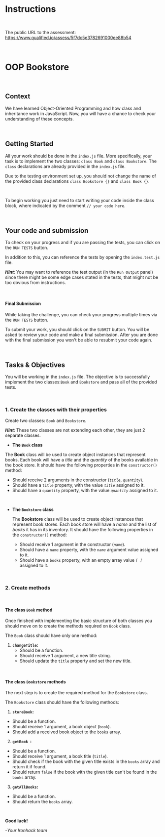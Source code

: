 # Instructions

<br>

The public URL to the assessment: https://www.qualified.io/assess/5f7dc5e3782691000ee88b54

<br>

# OOP Bookstore

<br>

## Context

We have learned Object-Oriented Programming and how class and inheritance work in JavaScript. Now, you will have a chance to check your understanding of these concepts.

<br>

## Getting Started

All your work should be done in the `index.js` file. More specifically, your task is to implement the two classes: `class Book` and `class Bookstore`.
The `class` declarations are already provided in the `index.js` file.

Due to the testing environment set up, you should not change the name of the provided class declarations `class Bookstore {}` and `class Book {}`.

<br>

To begin working you just need to start writing your code inside the class block, where indicated by the comment `// your code here`.

<br>

## Your code and submission

To check on your progress and if you are passing the tests, you can click on the `RUN TESTS` button.

In addition to this, you can reference the tests by opening the `index.test.js` file.

**_Hint_**: You may want to reference the test output (in the `Run Output` panel) since there might be some edge cases stated in the tests, that might not be too obvious from instructions.

<br>

#### Final Submission

While taking the challenge, you can check your progress multiple times via the `RUN TESTS` button.

To submit your work, you should click on the `SUBMIT` button. You will be asked to review your code and make a final submission. After you are done with the final submission you won't be able to resubmit your code again.

<br>

## Tasks & Objectives

You will be working in the `index.js` file. The objective is to successfully implement the two classes:`Book` and `Bookstore` and pass all of the provided tests.

<br>

### 1. Create the classes with their properties

Create two classes: `Book` and `Bookstore`.

**_Hint_**: These two classes are not extending each other, they are just 2 separate classes.

- **The `Book` class**

The **Book** class will be used to create object instances that represent books. Each book will have a _title_ and the _quantity_ of the books available in the book store. It should have the following properties in the `constructor()` method:

- Should receive 2 arguments in the constructor (_`title`_, _`quantity`_).
- Should have a `title` property, with the value _`title`_ assigned to it.
- Should have a `quantity` property, with the value _`quantity`_ assigned to it.

<br>

- **The `Bookstore` class**

  The **Bookstore** class will be used to create object instances that represent book stores. Each book store will have a _name_ and the list of _books_ it has in its inventory.
  It should have the following properties in the `constructor()` method:

  - Should receive 1 argument in the constructor (_`name`_).
  - Should have a `name` property, with the _`name`_ argument value assigned to it.
  - Should have a `books` property, with an empty array value _`[ ]`_ assigned to it.

<br>

### 2. Create methods

<br>

#### The class `Book` method

Once finished with implementing the basic structure of both classes you should move on to create the methods required on `Book` class.

The `Book` class should have only one method:

1. **`changeTitle`:**
   - Should be a function.
   - Should receive 1 argument, a new title string.
   - Should update the `title` property and set the new title.

<br>

#### The class `Bookstore` methods

The next step is to create the required method for the `Bookstore` class.

The `Bookstore` class should have the following methods:

1.  **`storeBook`:**

- Should be a function.
- Should receive 1 argument, a book object (`book`).
- Should add a received book object to the `books` array.

2.  **`getBook `:**

- Should be a function.
- Should receive 1 argument, a book title (`title`).
- Should check if the book with the given title exists in the `books` array and return it if found.
- Should return `false` if the book with the given title can't be found in the `books` array.

3.  **`getAllBooks`:**

- Should be a function.
- Should return the `books` array.

<br>

**Good luck!**

-_Your Ironhack team_
